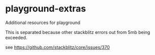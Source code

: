 # playground-extras
Additional resources for playground

This is separated because other stackblitz errors out from 5mb being exceeded.

see https://github.com/stackblitz/core/issues/370
